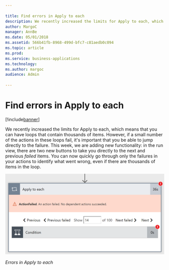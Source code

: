 ```yaml
---

title: Find errors in Apply to each
description: We recently increased the limits for Apply to each, which means that you can have loops that contain thousands of items.
author: MargoC
manager: AnnBe
ms.date: 05/01/2018
ms.assetid: 566b41fb-8968-499d-bfc7-c81aedb0c094
ms.topic: article
ms.prod: 
ms.service: business-applications
ms.technology: 
ms.author: margoc
audience: Admin

---
```

#  Find errors in Apply to each




[!include[banner](../../../includes/banner.md)]

We recently increased the limits for Apply to each, which means that you can
have loops that contain thousands of items. However, if a small number of the
actions in these loops fail, it's important that you be able to jump directly to
the failure. This week, we are adding new functionality: in the run view, there
are two new buttons to take you directly to the next and previous *failed*
items. You can now quickly go through only the failures in your actions to
identify what went wrong, even if there are thousands of items in the loop.

![Apply to each errors](media/find-errors-apply-to-each-1.png "Apply to each errors")

*Errors in Apply to each*
